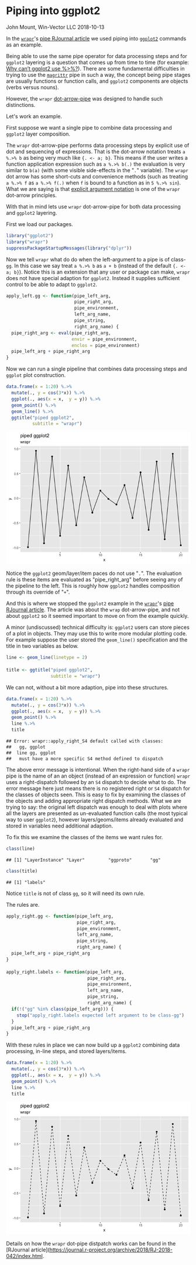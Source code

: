 Piping into ggplot2
================
John Mount, Win-Vector LLC
2018-10-13

In the [`wrapr`](https://winvector.github.io/wrapr/)'s [pipe RJournal article](https://journal.r-project.org/archive/2018/RJ-2018-042/index.html) we used piping into [`ggplot2`](https://CRAN.R-project.org/package=ggplot2) commands as an example.

Being able to use the same pipe operator for data processing steps and for `ggplot2` layering is a question that comes up from time to time (for example: [Why can’t ggplot2 use %&gt;%?](https://community.rstudio.com/t/why-cant-ggplot2-use/4372)). There are some fundamental difficulties in trying to use the [`magrittr`](https://CRAN.R-project.org/package=magrittr) pipe in such a way, the concept being pipe stages are usually functions or function calls, and `ggplot2` components are objects (verbs versus nouns).

However, the `wrapr` [dot-arrow-pipe](https://winvector.github.io/wrapr/reference/dot_arrow.html) was designed to handle such distinctions.

Let's work an example.

First suppose we want a single pipe to combine data processing and `ggplot2` layer composition.

The `wrapr` dot-arrow-pipe performs data processing steps by explicit use of dot and sequencing of expressions. That is the dot-arrow notation treats `a %.>% b` as being very much like `{. <- a; b}`. This means if the user writes a function application expression such as `a %.>% b(.)` the evaluation is very similar to `b(a)` (with some visible side-effects in the "`.`" variable). The `wrapr` dot arrow has some short-cuts and convenience methods (such as treating `a %.>% f` as `a %.>% f(.)` when `f` is bound to a function as in `5 %.>% sin`). What we are saying is that [explicit argument notation](http://www.win-vector.com/blog/2018/03/r-tip-make-arguments-explicit-in-magrittr-dplyr-pipelines/) is one of the `wrapr` dot-arrow principles.

With that in mind lets use `wrapr` dot-arrow-pipe for both data processing and `ggplot2` layering.

First we load our packages.

``` r
library("ggplot2")
library("wrapr")
suppressPackageStartupMessages(library("dplyr"))
```

Now we tell `wrapr` what do do when the left-argument to a pipe is of class-`gg`. In this case we say treat `a %.>% b` as `a + b` (instead of the default `{. <- a; b}`). Notice this is an extension that any user or package can make, `wrapr` does not have special adaption for `ggplot2`. Instead it supplies sufficient control to be able to adapt to `ggplot2`.

``` r
apply_left.gg <- function(pipe_left_arg,
                          pipe_right_arg,
                          pipe_environment,
                          left_arg_name,
                          pipe_string,
                          right_arg_name) {
  pipe_right_arg <- eval(pipe_right_arg,
                         envir = pipe_environment,
                         enclos = pipe_environment)
  pipe_left_arg + pipe_right_arg 
}
```

Now we can run a single pipeline that combines data processing steps and `ggplot` plot construction.

``` r
data.frame(x = 1:20) %.>%
  mutate(., y = cos(3*x)) %.>%
  ggplot(., aes(x = x,  y = y)) %.>%
  geom_point() %.>%
  geom_line() %.>%
  ggtitle("piped ggplot2",
          subtitle = "wrapr")
```

![](ggplot2_piped_files/figure-markdown_github/unnamed-chunk-3-1.png)

Notice the `ggplot2` geom/layer/item paces do not use "`.`". The evaluation rule is these items are evaluated as "pipe\_right\_arg" before seeing any of the pipeline to the left. This is roughly how `ggplot2` handles composition through its override of "`+`".

And this is where we stopped the `ggplot2` example in the [`wrapr`](https://winvector.github.io/wrapr/)'s [pipe RJournal article](https://journal.r-project.org/archive/2018/RJ-2018-042/index.html). The article was about the `wrap` dot-arrow-pipe, and not about `ggplot2` so it seemed important to move on from the example quickly.

A minor (undiscussed) technical difficulty is: `ggplot2` users can store pieces of a plot in objects. They may use this to write more modular plotting code. For example suppose the user stored the `geom_line()` specification and the title in two variables as below.

``` r
line <- geom_line(linetype = 2)

title <- ggtitle("piped ggplot2",
                 subtitle = "wrapr")
```

We can not, without a bit more adaption, pipe into these structures.

``` r
data.frame(x = 1:20) %.>%
  mutate(., y = cos(3*x)) %.>%
  ggplot(., aes(x = x,  y = y)) %.>%
  geom_point() %.>%
  line %.>%
  title
```

    ## Error: wrapr::apply_right_S4 default called with classes:
    ##   gg, ggplot 
    ##  line gg, ggplot 
    ##   must have a more specific S4 method defined to dispatch

The above error message is intentional. When the right-hand side of a `wrapr` pipe is the name of an an object (instead of an expression or function) `wrapr` uses a right-dispatch followed by an `S4` dispatch to decide what to do. The error message here just means there is no registered right or `S4` dispatch for the classes of objects seen. This is easy to fix by examining the classes of the objects and adding appropriate right dispatch methods. What we are trying to say: the original left dispatch was enough to deal with plots where all the layers are presented as un-evaluated function calls (the most typical way to user `ggplot2`), however layers/geoms/items already evaluated and stored in variables need additional adaption.

To fix this we examine the classes of the items we want rules for.

``` r
class(line)
```

    ## [1] "LayerInstance" "Layer"         "ggproto"       "gg"

``` r
class(title)
```

    ## [1] "labels"

Notice `title` is not of class `gg`, so it will need its own rule.

The rules are.

``` r
apply_right.gg <- function(pipe_left_arg,
                           pipe_right_arg,
                           pipe_environment,
                           left_arg_name,
                           pipe_string,
                           right_arg_name) {
  pipe_left_arg + pipe_right_arg 
}

apply_right.labels <- function(pipe_left_arg,
                               pipe_right_arg,
                               pipe_environment,
                               left_arg_name,
                               pipe_string,
                               right_arg_name) {
  if(!("gg" %in% class(pipe_left_arg))) {
    stop("apply_right.labels expected left argument to be class-gg")
  }
  pipe_left_arg + pipe_right_arg 
}
```

With these rules in place we can now build up a `ggplot2` combining data processing, in-line steps, and stored layers/items.

``` r
data.frame(x = 1:20) %.>%
  mutate(., y = cos(3*x)) %.>%
  ggplot(., aes(x = x,  y = y)) %.>%
  geom_point() %.>%
  line %.>%
  title
```

![](ggplot2_piped_files/figure-markdown_github/unnamed-chunk-8-1.png)

Details on how the `wrapr` dot-pipe distpatch works can be found in the \[RJournal article\](<https://journal.r-project.org/archive/2018/RJ-2018-042/index.html>.

